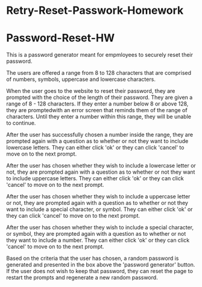 # Retry-Reset-Passwork-Homework

# Password-Reset-HW
This is a password generator meant for empmloyees to securely reset their password.

The users are offered a range from 8 to 128 characters that are comprised of numbers, symbols, uppercase and lowercase
characters.  

When the user goes to the website to reset their password, they are prompted with the choice of the length of their 
password.  They are given a range of 8 - 128 characters. If they enter a number below 8 or above 128, they are promptedwith an error screen that reminds them of the range of characters.  Until they enter a number within this range, they will be unable to continue.

After the user has successfully chosen a number inside the range, they are prompted again with a question as to whether or not they want to include lowercase letters.  They can either click 'ok' or they can click 'cancel' to move on to the next prompt.

After the user has chosen whether they wish to include a lowercase letter or not, they are prompted again with a question as to whether or not they want to include uppercase letters.  They can either click 'ok' or they can click 'cancel' to move on to the next prompt.

After the user has chosen whether they wish to include a uppercase letter or not, they are prompted again with a question as to whether or not they want to include a special character, or symbol.  They can either click 'ok' or they can click 'cancel' to move on to the next prompt.

After the user has chosen whether they wish to include a special character, or symbol, they are prompted again with a question as to whether or not they want to include a number.  They can either click 'ok' or they can click 'cancel' to move on to the next prompt.

Based on the criteria that the user has chosen, a random password is generated and presented in the box above the 'password generator' button.  If the user does not wish to keep that password, they can reset the page to restart the prompts and regenerate a new random password.
